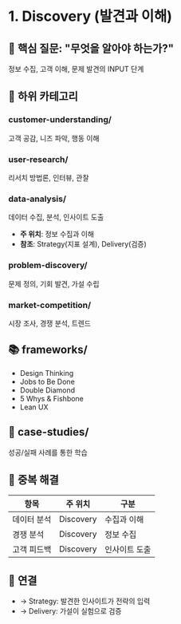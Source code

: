 # 1. Discovery (발견과 이해)

## 🎯 핵심 질문: "무엇을 알아야 하는가?"

정보 수집, 고객 이해, 문제 발견의 INPUT 단계

## 📁 하위 카테고리

### customer-understanding/
고객 공감, 니즈 파악, 행동 이해

### user-research/
리서치 방법론, 인터뷰, 관찰

### data-analysis/
데이터 수집, 분석, 인사이트 도출
- **주 위치**: 정보 수집과 이해
- **참조**: Strategy(지표 설계), Delivery(검증)

### problem-discovery/
문제 정의, 기회 발견, 가설 수립

### market-competition/
시장 조사, 경쟁 분석, 트렌드

## 📚 frameworks/
- Design Thinking
- Jobs to Be Done
- Double Diamond
- 5 Whys & Fishbone
- Lean UX

## 📖 case-studies/
성공/실패 사례를 통한 학습

## 🔄 중복 해결
| 항목 | 주 위치 | 구분 |
|------|---------|------|
| 데이터 분석 | Discovery | 수집과 이해 |
| 경쟁 분석 | Discovery | 정보 수집 |
| 고객 피드백 | Discovery | 인사이트 도출 |

## 🔗 연결
- → Strategy: 발견한 인사이트가 전략의 입력
- → Delivery: 가설이 실험으로 검증